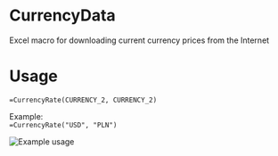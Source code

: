 # CurrencyData
Excel macro for downloading current currency prices from the Internet

# Usage
```=CurrencyRate(CURRENCY_2, CURRENCY_2)```

Example:<br>
```=CurrencyRate("USD", "PLN")```

![Example usage](https://raw.githubusercontent.com/KimPiks/CurrencyData/main/Example.png)
